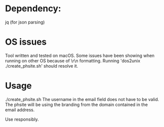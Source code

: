 # Dependency: 
jq (for json parsing)

# OS issues
Tool written and tested on macOS. Some issues have been showing when running on other OS because of \r\n formatting. Running 'dos2unix ./create_phsite.sh' should resolve it. 

# Usage
./create_phsite.sh <email> 
The username in the email field does not have to be valid. The phsite will be using the branding from the domain contained in the email address.

Use responsibly. 
